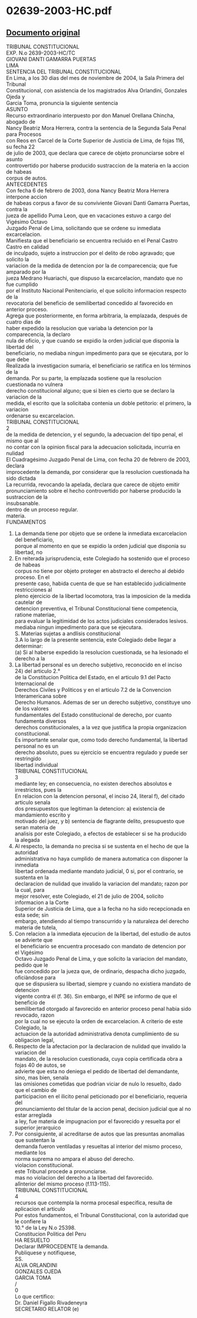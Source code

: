 
02639-2003-HC.pdf
=================
  
[Documento original](https://tc.gob.pe/jurisprudencia/2005/02639-2003-HC.pdf)  
---  
TRIBUNAL CONSTITUCIONAL  
EXP. N.o 2639-2003-HC/TC  
GIOVANI DANTI GAMARRA PUERTAS  
LIMA  
SENTENCIA DEL TRIBUNAL CONSTITUCIONAL  
En Lima, a los 30 dias del mes de noviembre de 2004, la Sala Primera del Tribunal  
Constitucional, con asistencia de los magistrados Alva Orlandini, Gonzales Ojeda y  
Garcia Toma, pronuncia la siguiente sentencia  
ASUNTO  
Recurso extraordinario interpuesto por don Manuel Orellana Chincha, abogado de  
Nancy Beatriz Mora Herrera, contra la sentencia de la Segunda Sala Penal para Procesos  
con Reos en Carcel de la Corte Superior de Justicia de Lima, de fojas 116, su fecha 22  
de julio de 2003, que declara que carece de objeto pronunciarse sobre el asunto  
controvertido por haberse producido sustraccion de la materia en la accion de habeas  
corpus de autos.  
ANTECEDENTES  
Con fecha 6 de febrero de 2003, dona Nancy Beatriz Mora Herrera interpone accion  
de habeas corpus a favor de su conviviente Giovani Danti Gamarra Puertas, contra la  
jueza de apellido Puma Leon, que en vacaciones estuvo a cargo del Vigésimo Octavo  
Juzgado Penal de Lima, solicitando que se ordene su inmediata excarcelacion.  
Manifiesta que el beneficiario se encuentra recluido en el Penal Castro Castro en calidad  
de inculpado, sujeto a instruccion por el delito de robo agravado; que solicito la  
variacion de la medida de detencion por la de comparecencia; que fue amparado por la  
jueza Medrano Huariachi, que dispuso la excarcelacion, mandato que no fue cumplido  
por el Instituto Nacional Penitenciario, el que solicito informacion respecto de la  
revocatoria del beneficio de semilibertad concedido al favorecido en anterior proceso.  
Agrega que posteriormente, en forma arbitraria, la emplazada, después de cuatro dias de  
haber expedido la resolucion que variaba la detencion por la comparecencia, la declaro  
nula de oficio, y que cuando se expidio la orden judicial que disponia la libertad del  
beneficiario, no mediaba ningun impedimento para que se ejecutara, por lo que debe  
Realizada la investigacion sumaria, el beneficiario se ratifica en los términos de la  
demanda. Por su parte, la emplazada sostiene que la resolucion cuestionada no vulnera  
derecho constitucional alguno; que si bien es cierto que se declaro la variacion de la  
medida, el escrito que la solicitaba contenia un doble petitorio: el primero, la variacion  
ordenarse su excarcelacion.  
TRIBUNAL CONSTITUCIONAL  
2  
de la medida de detencion, y el segundo, la adecuacion del tipo penal, el mismo que al  
no contar con la opinion fiscal para la adecuacion solicitada, incurria en nulidad  
El Cuadragésimo Juzgado Penal de Lima, con fecha 20 de febrero de 2003, declara  
improcedente la demanda, por considerar que la resolucion cuestionada ha sido dictada  
La recurrida, revocando la apelada, declara que carece de objeto emitir  
pronunciamiento sobre el hecho controvertido por haberse producido la sustraccion de la  
insubsanable.  
dentro de un proceso regular.  
materia.  
FUNDAMENTOS  
1. La demanda tiene por objeto que se ordene la inmediata excarcelacion del beneficiario,  
porque al momento en que se expidio la orden judicial que disponia su libertad, no  
2. En reiterada jurisprudencia, este Colegiado ha sostenido que el proceso de habeas  
corpus no tiene por objeto proteger en abstracto el derecho al debido proceso. En el  
presente caso, habida cuenta de que se han establecido judicialmente restricciones al  
pleno ejercicio de la libertad locomotora, tras la imposicion de la medida cautelar de  
detencion preventiva, el Tribunal Constitucional tiene competencia, ratione materiae,  
para evaluar la legitimidad de los actos judiciales considerados lesivos.  
mediaba ningun impedimento para que se ejecutara.  
S. Materias sujetas a andlisis constitucional  
3.A lo largo de la presente sentencia, este Colegiado debe llegar a determinar:  
(a) Si al haberse expedido la resolucion cuestionada, se ha lesionado el derecho a la  
4. La libertad personal es un derecho subjetivo, reconocido en el inciso 24) del articulo 2.°  
de la Constitucion Politica del Estado, en el articulo 9.1 del Pacto Internacional de  
Derechos Civiles y Politicos y en el articulo 7.2 de la Convencion Interamericana sobre  
Derecho Humanos. Ademas de ser un derecho subjetivo, constituye uno de los valores  
fundamentales del Estado constitucional de derecho, por cuanto fundamenta diversos  
derechos constitucionales, a la vez que justifica la propia organizacion constitucional.  
Es importante senalar que, como todo derecho fundamental, la libertad personal no es un  
derecho absoluto, pues su ejercicio se encuentra regulado y puede ser restringido  
libertad individual  
TRIBUNAL CONSTITUCIONAL  
3  
mediante ley; en consecuencia, no existen derechos absolutos e irrestrictos, pues la  
En relacion con la detencion personal, el inciso 24, literal f), del citado articulo senala  
dos presupuestos que legitiman la detencion: a) existencia de mandamiento escrito y  
motivado del juez, y b) sentencia de flagrante delito, presupuesto que seran materia de  
analisis por este Colegiado, a efectos de establecer si se ha producido la alegada  
5. Al respecto, la demanda no precisa si se sustenta en el hecho de que la autoridad  
administrativa no haya cumplido de manera automatica con disponer la inmediata  
libertad ordenada mediante mandato judicial, 0 si, por el contrario, se sustenta en la  
declaracion de nulidad que invalido la variacion del mandato; razon por la cual, para  
mejor resolver, este Colegiado, el 21 de julio de 2004, solicito informacion a la Corte  
Superior de Justicia de Lima, que a la fecha no ha sido recepcionada en esta sede; sin  
embargo, atendiendo al tiempo transcurrido y la naturaleza del derecho materia de tutela,  
6. Con relacion a la inmediata ejecucion de la libertad, del estudio de autos se advierte que  
el beneficiario se encuentra procesado con mandato de detencion por el Vigésimo  
Octavo Juzgado Penal de Lima, y que solicito la variacion del mandato, pedido que le  
fue concedido por la jueza que, de ordinario, despacha dicho juzgado, oficiàndose para  
que se dispusiera su libertad, siempre y cuando no existiera mandato de detencion  
vigente contra él (f. 36). Sin embargo, el INPE se informo de que el beneficio de  
semilibertad otorgado al favorecido en anterior proceso penal habia sido revocado, razon  
por la cual no se ejecuto la orden de excarcelacion. A criterio de este Colegiado, la  
actuacion de la autoridad administrativa denota cumplimiento de su obligacion legal,  
7. Respecto de la afectacion por la declaracion de nulidad que invalido la variacion del  
mandato, de la resolucion cuestionada, cuya copia certificada obra a fojas 40 de autos, se  
advierte que esta no deniega el pedido de libertad del demandante, sino, mas bien, senala  
las omisiones cometidas que podrian viciar de nulo lo resuelto, dado que el cambio de  
participacion en el ilicito penal peticionado por el beneficiario, requeria del  
pronunciamiento del titular de la accion penal, decision judicial que al no estar arreglada  
a ley, fue materia de impugnacion por el favorecido y resuelta por el superior jerarquico  
8. Por consiguiente, al acreditarse de autos que las presuntas anomalias que sustentan la  
demanda fueron ventiladas y resueltas al interior del mismo proceso, mediante los  
norma suprema no ampara el abuso del derecho.  
violacion constitucional.  
este Tribunal procede a pronunciarse.  
mas no violacion del derecho a la libertad del favorecido.  
alînterior del mismo proceso (f.113-115).  
TRIBUNAL CONSTITUCIONAL  
4  
recursos que contempla la norma procesal especifica, resulta de aplicacion el articulo  
Por estos fundamentos, el Tribunal Constitucional, con la autoridad que le confiere la  
10.° de la Ley N.o 25398.  
Constitucion Politica del Peru  
HA RESUELTO  
Declarar IMPROCEDENTE la demanda.  
Publiquese y notifiquese,  
SS.  
ALVA ORLANDINI  
GONZALES OJEDA  
GARCIA TOMA  
/  
0  
Lo que certifico:  
Dr. Daniel Figallo Rivadeneyra  
SECRETARIO RELATOR (e)